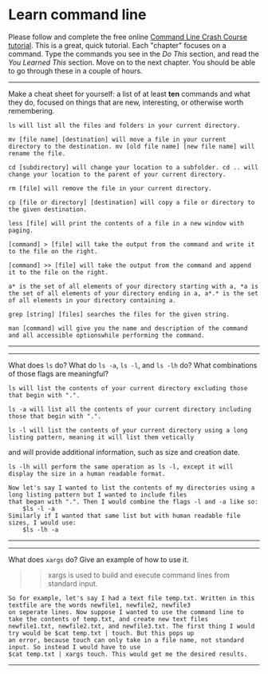 # Learn command line

Please follow and complete the free online [Command Line Crash Course
tutorial](http://cli.learncodethehardway.org/book/). This is a great,
quick tutorial. Each "chapter" focuses on a command. Type the commands
you see in the _Do This_ section, and read the _You Learned This_
section. Move on to the next chapter. You should be able to go through
these in a couple of hours.


---

Make a cheat sheet for yourself: a list of at least **ten** commands and what they do, focused on things that are new, interesting, or otherwise worth remembering.

> > 

    ls will list all the files and folders in your current directory.

    mv [file name] [destination] will move a file in your current directory to the destination. mv [old file name] [new file name] will rename the file.
    
    cd [subdirectory] will change your location to a subfolder. cd .. will change your location to the parent of your current directory.
    
    rm [file] will remove the file in your current directory.
    
    cp [file or directory] [destination] will copy a file or directory to the given destination.
    
    less [file] will print the contents of a file in a new window with paging.
    
    [command] > [file] will take the output from the command and write it to the file on the right.
    
    [command] >> [file] will take the output from the command and append it to the file on the right.
    
    a* is the set of all elements of your directory starting with a, *a is the set of all elements of your directory ending in a, a*.* is the set of all elements in your directory containing a.
    
    grep [string] [files] searches the files for the given string.
    
    man [command] will give you the name and description of the command and all accessible optionswhile performing the command.

---


---

What does `ls` do? What do `ls -a`, `ls -l`, and `ls -lh` do? What combinations of those flags are meaningful?

> > 

    ls will list the contents of your current directory excluding those that begin with ".".

    ls -a will list all the contents of your current directory including those that begin with ".".

    ls -l will list the contents of your current directory using a long listing pattern, meaning it will list them vetically
and will provide additional information, such as size and creation date.

    ls -lh will perform the same operation as ls -l, except it will display the size in a human readable format.

    Now let's say I wanted to list the contents of my directories using a long listing pattern but I wanted to include files
    that began with ".". Then I would combine the flags -l and -a like so:  
        $ls -l -a
    Similarly if I wanted that same list but with human readable file sizes, I would use:
        $ls -lh -a



---


---

What does `xargs` do? Give an example of how to use it.

> > xargs is used to build and execute command lines from standard input.


    So for example, let's say I had a text file temp.txt. Written in this textfile are the words newfile1, newfile2, newfile3
    on seperate lines. Now suppose I wanted to use the command line to take the contents of temp.txt, and create new text files
    newfile1.txt, newfile2.txt, and newfile3.txt. The first thing I would try would be $cat temp.txt | touch. But this pops up
    an error, because touch can only take in a file name, not standard input. So instead I would have to use 
    $cat temp.txt | xargs touch. This would get me the desired results.

---

